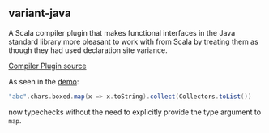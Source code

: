 ## variant-java

A Scala compiler plugin that makes functional interfaces in the Java standard library more pleasant to work
with from Scala by treating them as though they had used declaration site variance.

[Compiler Plugin source](src/main/scala/com/github/retronym/variantjava/Plugin.scala)

As seen in the [demo](src/test/scala/demo/Demo.scala):

```scala
"abc".chars.boxed.map(x => x.toString).collect(Collectors.toList())
```

now typechecks without the need to explicitly provide the type argument to `map`.
